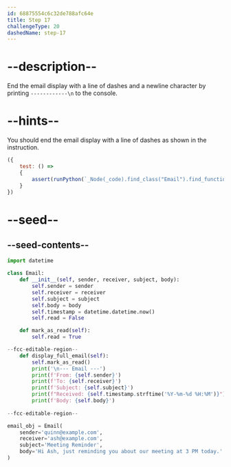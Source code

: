 ```yaml
---
id: 68875554c6c32de788afc64e
title: Step 17
challengeType: 20
dashedName: step-17
---
```


# --description--

End the email display with a line of dashes and a newline character by printing `------------\n` to the console.

# --hints--

You should end the email display with a line of dashes as shown in the instruction.

```js
({ 
    test: () => 
    {
        assert(runPython(`_Node(_code).find_class("Email").find_function("display_full_email").has_call('print("------------\\\\n")')`))
    }
})
```

# --seed--

## --seed-contents--

```py
import datetime

class Email:
    def __init__(self, sender, receiver, subject, body):
        self.sender = sender
        self.receiver = receiver
        self.subject = subject
        self.body = body
        self.timestamp = datetime.datetime.now()
        self.read = False

    def mark_as_read(self):
        self.read = True

--fcc-editable-region--
    def display_full_email(self):
        self.mark_as_read()
        print('\n--- Email ---')
        print(f'From: {self.sender}')
        print(f'To: {self.receiver}')
        print(f'Subject: {self.subject}')
        print(f"Received: {self.timestamp.strftime('%Y-%m-%d %H:%M')}")
        print(f'Body: {self.body}')
        
--fcc-editable-region--

email_obj = Email(
    sender='quinn@example.com',
    receiver='ash@example.com',
    subject='Meeting Reminder',
    body='Hi Ash, just reminding you about our meeting at 3 PM today.'
)

```
